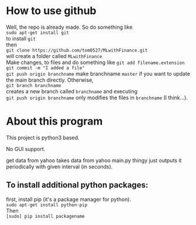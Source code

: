 # How to use github
Well, the repo is already made. So do something like  
`sudo apt-get install git`  
to install `git`  
then  
`git clone https://github.com/tom0527/MLwithFinance.git`  
will create a folder called `MLwithFinance`  
Make changes, to files and do something like
`git add filename.extension`  
`git commit -m "I added a file"`  
`git push origin branchname`
make branchname `master` if you want to update the main branch directly. Otherwise,  
`git branch branchname`  
creates a new branch called `branchname` and executing  
`git push origin branchname`
only modifies the files in `branchname` (I think...).

# About this program
This project is python3 based.

No GUI support.

get data from yahoo takes data from yahoo
main.py thingy just outputs it periodically with given interval (in seconds).

## To install additional python packages:
first, install pip (it's a package manager for python).    
`sudo apt-get install python-pip`  
Then  
`[sudo] pip install packagename`  
